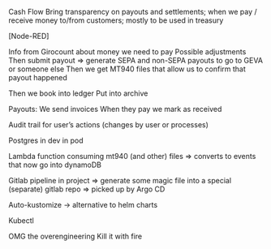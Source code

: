 Cash Flow
Bring transparency on payouts and settlements; when we pay / receive money to/from customers; mostly to be used in treasury

[Node-RED]

Info from Girocount about money we need to pay
Possible adjustments
Then submit payout => generate SEPA and non-SEPA payouts to go to GEVA or someone else
Then we get MT940 files that allow us to confirm that payout happened

Then we book into ledger
Put into archive


Payouts:
We send invoices
When they pay we mark as received


Audit trail for user’s actions (changes by user or processes)


Postgres in dev in pod

Lambda function consuming mt940 (and other) files => converts to events that now go into dynamoDB


Gitlab pipeline in project => generate some magic file into a special (separate) gitlab repo => picked up by Argo CD

Auto-kustomize -> alternative to helm charts

Kubectl



OMG the overengineering
Kill it with fire
